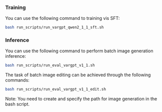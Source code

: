 
### Training
You can use the following command to training vis SFT:
```bash
bash run_scripts/run_vargpt_qwen2_1_1_sft.sh
```

### Inference
You can use the following command to perform batch image generation inference:
```bash
bash run_scripts/run_eval_vargpt_v1_1.sh
```
The task of batch image editing can be achieved through the following commands:
```bash
bash run_scripts/run_eval_vargpt_v1_1_edit.sh
```
Note:  You need to create and specify the path for image generation in the bash script.

